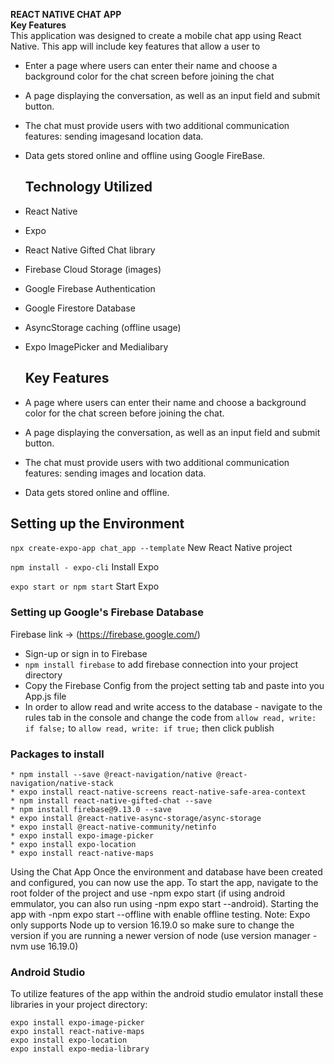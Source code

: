 **REACT NATIVE CHAT APP** <br>
**Key Features** <br>
This application was designed to create a mobile chat app using React Native. This app will include key features that allow a user to 
- Enter a page where users can enter their name and choose a background color for the chat screen
before joining the chat
- A page displaying the conversation, as well as an input field and submit button.
- The chat must provide users with two additional communication features: sending imagesand location data.
- Data gets stored online and offline using Google FireBase.

  ## Technology Utilized

- React Native
- Expo
- React Native Gifted Chat library
- Firebase Cloud Storage (images)
- Google Firebase Authentication
- Google Firestore Database
- AsyncStorage caching (offline usage)
- Expo ImagePicker and Medialibary

  ## Key Features

- A page where users can enter their name and choose a background color for the chat screen
  before joining the chat.
- A page displaying the conversation, as well as an input field and submit button.
- The chat must provide users with two additional communication features: sending images
  and location data.
- Data gets stored online and offline.

## Setting up the Environment

`npx create-expo-app chat_app --template`
New React Native project

`npm install - expo-cli`
Install Expo

`expo start or npm start`
Start Expo

### Setting up Google's Firebase Database

Firebase link -> (https://firebase.google.com/)

- Sign-up or sign in to Firebase
- `npm install firebase` to add firebase connection into your project directory
- Copy the Firebase Config from the project setting tab and paste into you App.js file
- In order to allow read and write access to the database - navigate to the rules tab in the console and change the code from `allow read, write: if false;` to `allow read, write: if true;` then click publish

### Packages to install

```
* npm install --save @react-navigation/native @react-navigation/native-stack
* expo install react-native-screens react-native-safe-area-context
* npm install react-native-gifted-chat --save
* npm install firebase@9.13.0 --save
* expo install @react-native-async-storage/async-storage
* expo install @react-native-community/netinfo
* expo install expo-image-picker
* expo install expo-location
* expo install react-native-maps
```

Using the Chat App
Once the environment and database have been created and configured, you can now use the app. To start the app, navigate to the root folder of the project and use -npm expo start (if using android emmulator, you can also run using -npm expo start --android). Starting the app with -npm expo start --offline with enable offline testing.
Note: Expo only supports Node up to version 16.19.0 so make sure to change the version if you are running a newer version of node (use version manager -nvm use 16.19.0)

### Android Studio

To utilize features of the app within the android studio emulator install these libraries in your project directory:

```shell
expo install expo-image-picker
expo install react-native-maps
expo install expo-location
expo install expo-media-library
```

